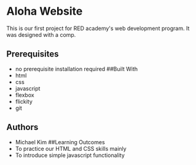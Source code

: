 # Aloha Website

This is our first project for RED academy's web development program. It was designed with a comp.
## Prerequisites
- no prerequisite installation required
##Built With
- html
- css
- javascript
- flexbox 
- flickity
- git
## Authors
- Michael Kim
##Learning Outcomes
- To practice our HTML and CSS skills mainly
- To introduce simple javascript functionality



